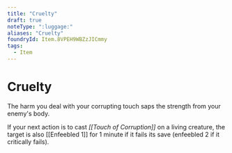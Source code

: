 ```yaml
---
title: "Cruelty"
draft: true
noteType: ":luggage:"
aliases: "Cruelty"
foundryId: Item.8VPEH9WBZzJICmmy
tags:
  - Item
---
```


# Cruelty

The harm you deal with your corrupting touch saps the strength from your enemy's body.

If your next action is to cast _[[Touch of Corruption]]_ on a living creature, the target is also [[Enfeebled 1]] for 1 minute if it fails its save (enfeebled 2 if it critically fails).
